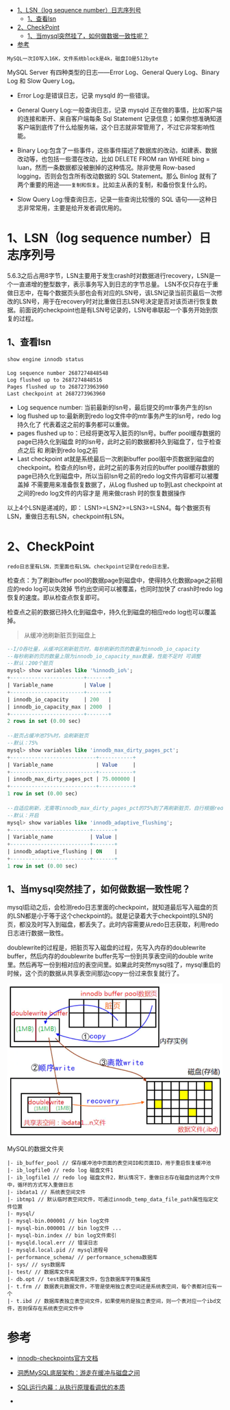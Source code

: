 
<!-- TOC -->

- [1、LSN（log sequence number）日志序列号](#1lsnlog-sequence-number日志序列号)
    - [1、查看lsn](#1查看lsn)
- [2、CheckPoint](#2checkpoint)
    - [1、当mysql突然挂了，如何做数据一致性呢？](#1当mysql突然挂了如何做数据一致性呢)
- [参考](#参考)

<!-- /TOC -->


`MySQL一次IO写入16K，文件系统block是4k，磁盘IO是512byte`



MySQL Server 有四种类型的日志——Error Log、General Query Log、Binary Log 和 Slow Query Log。

- Error Log:是错误日志，记录 mysqld 的一些错误。

- General Query Log:一般查询日志，记录 mysqld 正在做的事情，比如客户端的连接和断开、来自客户端每条 Sql Statement 记录信息；如果你想准确知道客户端到底传了什么给服务端，这个日志就非常管用了，不过它非常影响性能。

- Binary Log:包含了一些事件，这些事件描述了数据库的改动，如建表、数据改动等，也包括一些潜在改动，比如 DELETE FROM ran WHERE bing = luan，然而一条数据都没被删掉的这种情况。除非使用 Row-based logging，否则会包含所有改动数据的 SQL Statement。那么 Binlog 就有了两个重要的用途——`复制和恢复`。比如主从表的复制，和备份恢复什么的。

- Slow Query Log:慢查询日志，记录一些查询比较慢的 SQL 语句——这种日志非常常用，主要是给开发者调优用的。


# 1、LSN（log sequence number）日志序列号

5.6.3之后占用8字节，LSN主要用于发生crash时对数据进行recovery，LSN是一个一直递增的整型数字，表示事务写入到日志的字节总量。 LSN不仅只存在于重做日志中，在每个数据页头部也会有对应的LSN号，该LSN记录当前页最后一次修改的LSN号，用于在recovery时对比重做日志LSN号决定是否对该页进行恢复数据。前面说的checkpoint也是有LSN号记录的，LSN号串联起一个事务开始到恢复的过程。

## 1、查看lsn

```
show engine innodb status

Log sequence number 2687274848548 
Log flushed up to 2687274848516
Pages flushed up to 2687273963960
Last checkpoint at 2687273963960

```

- Log sequence number: 当前最新的lsn号，最后提交的mtr事务产生的lsn
- log flushed up to:最新刷到redo log文件中的mtr事务产生的lsn号，redo log持久化了 代表着这之前的事务都可以重做。
- pages flushed up to：已经将更改写入脏页的lsn号。buffer pool缓存数据的page已持久化到磁盘 时的lsn号，此时之前的数据都持久到磁盘了，位于检查点之后 和 刷新到redo log之前
- Last checkpoint at就是系统最后一次刷新buffer pool脏中页数据到磁盘的checkpoint。检查点的lsn号，此时之前的事务对应的buffer pool缓存数据的page已持久化到磁盘中，所以当前lsn号之前的redo log文件内容都可以被覆盖掉 不需要用来准备恢复数据了，从Log flushed up to到Last checkpoint at之间的redo log文件的内容才是 用来做crash 时的恢复数据操作


以上4个LSN是递减的，即： LSN1>=LSN2>=LSN3>=LSN4。每个数据页有LSN，重做日志有LSN，checkpoint有LSN。


# 2、CheckPoint

`redo日志里有LSN，页里面也有LSN。checkpoint记录在redo日志里。`

检查点：为了刷新buffer pool的数据page到磁盘中，使得持久化数据page之前相应的redo log可以失效掉 节约出空间可以被覆盖，也同时加快了 crash时redo log恢复的速度。即从检查点恢复即可。

检查点之前的数据已持久化到磁盘中，持久化到磁盘的相应redo log也可以覆盖掉。


> 从缓冲池刷新脏页到磁盘上


```sql
--I/O吞吐量，从缓冲区刷新脏页时，每秒刷新的页的数量为innodb_io_capacity
--每秒刷新的页的数量上限为innodb_io_capacity_max数量，性能不足时 可调整
--默认：200个脏页
mysql> show variables like '%innodb_io%';
+------------------------+-------+
| Variable_name          | Value |
+------------------------+-------+
| innodb_io_capacity     | 200   |
| innodb_io_capacity_max | 2000  |
+------------------------+-------+
2 rows in set (0.00 sec)
 
--脏页占缓冲池75%时，会刷新脏页
--默认：75%
mysql> show variables like 'innodb_max_dirty_pages_pct';
+----------------------------+-----------+
| Variable_name              | Value     |
+----------------------------+-----------+
| innodb_max_dirty_pages_pct | 75.000000 |
+----------------------------+-----------+
1 row in set (0.00 sec)
 
--自适应刷新，无需等innodb_max_dirty_pages_pct的75%到了再刷新脏页，自行根据redo log的产生速度 会优先刷新部分脏页
--默认：开启
mysql> show variables like 'innodb_adaptive_flushing';
+--------------------------+-------+
| Variable_name            | Value |
+--------------------------+-------+
| innodb_adaptive_flushing | ON    |
+--------------------------+-------+
1 row in set (0.00 sec)

```


## 1、当mysql突然挂了，如何做数据一致性呢？

mysql启动之后，会检测redo日志里面的checkpoint，就知道最后写入磁盘的页的LSN都是小于等于这个checkpoint的。就是记录着大于checkpoint的LSN的页，都没及时写入到磁盘，都丢失了。此时内容需要从redo日志获取，利用redo日志进行数据一致性。

doublewrite的过程是，把脏页写入磁盘的过程，先写入内存的doublewrite buffer，然后内存的doublewrite buffer先写一份到共享表空间的double write里。然后再写一份到相对应的表空间里。如果此时突然mysql挂了，mysql重启的时候，这个页的数据从共享表空间那边copy一份过来恢复就行了。

![](../../pic/2021-02-24/2021-02-24-11-11-46.png)





















MySQL的数据文件夹

```
|- ib_buffer_pool // 保存缓冲池中页面的表空间ID和页面ID，用于重启恢复缓冲池 
|- ib_logfile0 // redo log 磁盘文件1 
|- ib_logfile1 // redo log 磁盘文件2，默认情况下，重做日志存在磁盘的这两个文件中，循环的方式写入重做日志 
|- ibdata1 // 系统表空间文件 
|- ibtmp1 // 默认临时表空间文件，可通过innodb_temp_data_file_path属性指定文件位置 
|- mysql/ 
|- mysql-bin.000001 // bin log文件 
|- mysql-bin.000001 // bin log文件 ... 
|- mysql-bin.index // bin log文件索引 
|- mysqld.local.err // 错误日志 
|- mysqld.local.pid // mysql进程号 
|- performance_schema/ // performance_schema数据库 
|- sys/ // sys数据库 
|- test/ // 数据库文件夹 
|- db.opt // test数据库配置文件，包含数据库字符集属性 
|- t.frm // 数据表元数据文件，不管是使用独立表空间还是系统表空间，每个表都对应有一个 
|- t.ibd // 数据库表独立表空间文件，如果使用的是独立表空间，则一个表对应一个ibd文件，否则保存在系统表空间文件中

```






























# 参考

- [innodb-checkpoints官方文档](https://dev.mysql.com/doc/refman/5.7/en/innodb-checkpoints.html)

- [洞悉MySQL底层架构：游走在缓冲与磁盘之间](https://www.cnblogs.com/arthinking/p/13034126.html)



- [SQL运行内幕：从执行原理看调优的本质](https://www.cnblogs.com/arthinking/p/13205303.html)

- []()